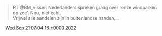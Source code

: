 > RT @BM\_Visser: Nederlanders spreken graag over 'onze windparken op zee'\. Nou, niet echt\.  
> Vrijwel alle aandelen zijn in buitenlandse handen,…

<img src="../../media/tweet.ico" width="12" /> [Wed Sep 21 07:04:16 +0000 2022](https://twitter.com/DromerDenker/status/1572481821513842688)
